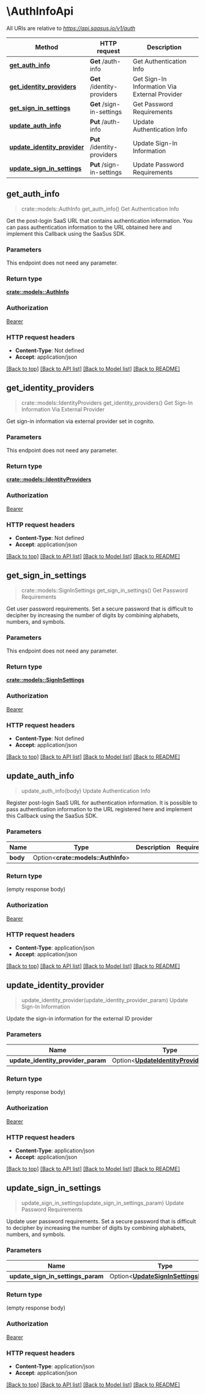 # \AuthInfoApi

All URIs are relative to *https://api.saasus.io/v1/auth*

Method | HTTP request | Description
------------- | ------------- | -------------
[**get_auth_info**](AuthInfoApi.md#get_auth_info) | **Get** /auth-info | Get Authentication Info
[**get_identity_providers**](AuthInfoApi.md#get_identity_providers) | **Get** /identity-providers | Get Sign-In Information Via External Provider
[**get_sign_in_settings**](AuthInfoApi.md#get_sign_in_settings) | **Get** /sign-in-settings | Get Password Requirements
[**update_auth_info**](AuthInfoApi.md#update_auth_info) | **Put** /auth-info | Update Authentication Info
[**update_identity_provider**](AuthInfoApi.md#update_identity_provider) | **Put** /identity-providers | Update Sign-In Information
[**update_sign_in_settings**](AuthInfoApi.md#update_sign_in_settings) | **Put** /sign-in-settings | Update Password Requirements



## get_auth_info

> crate::models::AuthInfo get_auth_info()
Get Authentication Info

Get the post-login SaaS URL that contains authentication information. You can pass authentication information to the URL obtained here and implement this Callback using the SaaSus SDK. 

### Parameters

This endpoint does not need any parameter.

### Return type

[**crate::models::AuthInfo**](AuthInfo.md)

### Authorization

[Bearer](../README.md#Bearer)

### HTTP request headers

- **Content-Type**: Not defined
- **Accept**: application/json

[[Back to top]](#) [[Back to API list]](../README.md#documentation-for-api-endpoints) [[Back to Model list]](../README.md#documentation-for-models) [[Back to README]](../README.md)


## get_identity_providers

> crate::models::IdentityProviders get_identity_providers()
Get Sign-In Information Via External Provider

Get sign-in information via external provider set in cognito. 

### Parameters

This endpoint does not need any parameter.

### Return type

[**crate::models::IdentityProviders**](IdentityProviders.md)

### Authorization

[Bearer](../README.md#Bearer)

### HTTP request headers

- **Content-Type**: Not defined
- **Accept**: application/json

[[Back to top]](#) [[Back to API list]](../README.md#documentation-for-api-endpoints) [[Back to Model list]](../README.md#documentation-for-models) [[Back to README]](../README.md)


## get_sign_in_settings

> crate::models::SignInSettings get_sign_in_settings()
Get Password Requirements

Get user password requirements. Set a secure password that is difficult to decipher by increasing the number of digits by combining alphabets, numbers, and symbols. 

### Parameters

This endpoint does not need any parameter.

### Return type

[**crate::models::SignInSettings**](SignInSettings.md)

### Authorization

[Bearer](../README.md#Bearer)

### HTTP request headers

- **Content-Type**: Not defined
- **Accept**: application/json

[[Back to top]](#) [[Back to API list]](../README.md#documentation-for-api-endpoints) [[Back to Model list]](../README.md#documentation-for-models) [[Back to README]](../README.md)


## update_auth_info

> update_auth_info(body)
Update Authentication Info

Register post-login SaaS URL for authentication information. It is possible to pass authentication information to the URL registered here and implement this Callback using the SaaSus SDK. 

### Parameters


Name | Type | Description  | Required | Notes
------------- | ------------- | ------------- | ------------- | -------------
**body** | Option<**crate::models::AuthInfo**> |  |  |

### Return type

 (empty response body)

### Authorization

[Bearer](../README.md#Bearer)

### HTTP request headers

- **Content-Type**: application/json
- **Accept**: application/json

[[Back to top]](#) [[Back to API list]](../README.md#documentation-for-api-endpoints) [[Back to Model list]](../README.md#documentation-for-models) [[Back to README]](../README.md)


## update_identity_provider

> update_identity_provider(update_identity_provider_param)
Update Sign-In Information

Update the sign-in information for the external ID provider

### Parameters


Name | Type | Description  | Required | Notes
------------- | ------------- | ------------- | ------------- | -------------
**update_identity_provider_param** | Option<[**UpdateIdentityProviderParam**](UpdateIdentityProviderParam.md)> |  |  |

### Return type

 (empty response body)

### Authorization

[Bearer](../README.md#Bearer)

### HTTP request headers

- **Content-Type**: application/json
- **Accept**: application/json

[[Back to top]](#) [[Back to API list]](../README.md#documentation-for-api-endpoints) [[Back to Model list]](../README.md#documentation-for-models) [[Back to README]](../README.md)


## update_sign_in_settings

> update_sign_in_settings(update_sign_in_settings_param)
Update Password Requirements

Update user password requirements. Set a secure password that is difficult to decipher by increasing the number of digits by combining alphabets, numbers, and symbols. 

### Parameters


Name | Type | Description  | Required | Notes
------------- | ------------- | ------------- | ------------- | -------------
**update_sign_in_settings_param** | Option<[**UpdateSignInSettingsParam**](UpdateSignInSettingsParam.md)> |  |  |

### Return type

 (empty response body)

### Authorization

[Bearer](../README.md#Bearer)

### HTTP request headers

- **Content-Type**: application/json
- **Accept**: application/json

[[Back to top]](#) [[Back to API list]](../README.md#documentation-for-api-endpoints) [[Back to Model list]](../README.md#documentation-for-models) [[Back to README]](../README.md)

